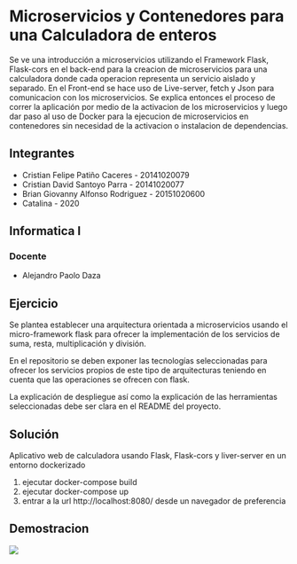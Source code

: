 # Microservicios y Contenedores para una Calculadora de enteros
Se ve una introducción a microservicios utilizando el Framework Flask, Flask-cors en el back-end para la creacion de microservicios para una calculadora donde cada operacion representa un servicio aislado y separado. En el Front-end se hace uso de Live-server, fetch y Json para comunicacion con los microservicios. Se explica entonces el proceso de correr la aplicación por medio de la activacion de los microservicios y luego dar paso al uso de Docker para la ejecucion de microservicios en contenedores sin necesidad de la activacion o instalacion de dependencias.

## Integrantes

* Cristian Felipe Patiño Caceres - 20141020079
* Cristian David Santoyo Parra - 20141020077 
* Brian Giovanny Alfonso Rodriguez - 20151020600
* Catalina - 2020

## Informatica I

### Docente

* Alejandro Paolo Daza 

## Ejercicio
Se plantea establecer una arquitectura orientada a microservicios usando el micro-framework flask para ofrecer la implementación de los servicios de suma, resta, multiplicación y división.

En el repositorio se deben exponer las tecnologías seleccionadas para ofrecer los servicios propios de este tipo de arquitecturas teniendo en cuenta que las operaciones se ofrecen con flask.

La explicación de despliegue así como la explicación de las herramientas seleccionadas debe ser clara en el README del proyecto.

## Solución 

Aplicativo web de calculadora usando Flask, Flask-cors y liver-server en un entorno dockerizado

1. ejecutar docker-compose build
2. ejecutar docker-compose up
3. entrar a la url http://localhost:8080/ desde un navegador de preferencia


## Demostracion

![](demostracion.gif)